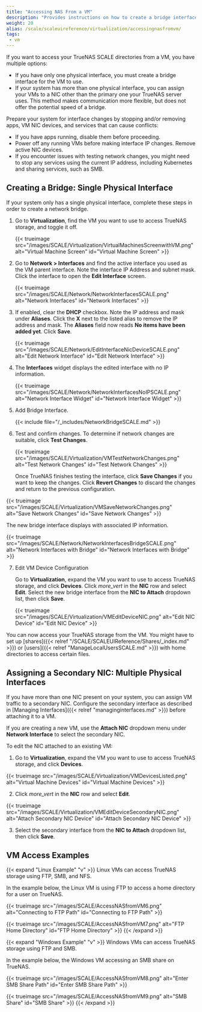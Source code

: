 ```yaml
---
title: "Accessing NAS From a VM"
description: "Provides instructions on how to create a bridge interface for the VM and provides Linux and Windows examples."
weight: 20
alias: /scale/scaleuireference/virtualization/accessingnasfromvm/
tags:
 - vm
---
```


If you want to access your TrueNAS SCALE directories from a VM, you have multiple options:

* If you have only one physical interface, you must create a bridge interface for the VM to use.
* If your system has more than one physical interface, you can assign your VMs to a NIC other than the primary one your TrueNAS server uses.
  This method makes communication more flexible, but does not offer the potential speed of a bridge.


Prepare your system for interface changes by stopping and/or removing apps, VM NIC devices, and services that can cause conflicts:

* If you have apps running, disable them before proceeding.
* Power off any running VMs before making interface IP changes. Remove active NIC devices.
* If you encounter issues with testing network changes, you might need to stop any services using the current IP address, including Kubernetes and sharing services, such as SMB.
<!-- Fuller procedure to be added below in a separate PR (PD-1018): click **Devices** and remove the attached NIC before proceeding. After creating the bridge, [recreate NIC device(s)]({{< relref "AddManageVMDevicesSCALE.md" >}}) to attach the bridge. -->

## Creating a Bridge: Single Physical Interface

If your system only has a single physical interface, complete these steps in order to create a network bridge.

1. Go to **Virtualization**, find the VM you want to use to access TrueNAS storage, and toggle it off.

   {{< trueimage src="/images/SCALE/Virtualization/VirtualMachinesScreenwithVM.png" alt="Virtual Machine Screen" id="Virtual Machine Screen" >}}

2. Go to **Network > Interfaces** and find the active interface you used as the VM parent interface.
   Note the interface IP Address and subnet mask.
   Click the interface to open the **Edit Interface** screen.

   {{< trueimage src="/images/SCALE/Network/NetworkInterfacesSCALE.png" alt="Network Interfaces" id="Network Interfaces" >}}

3. If enabled, clear the **DHCP** checkbox.
   Note the IP address and mask under **Aliases**.
   Click the **X** next to the listed alias to remove the IP address and mask.
   The **Aliases** field now reads **No items have been added yet**.
   Click **Save**.

   {{< trueimage src="/images/SCALE/Network/EditInterfaceNicDeviceSCALE.png" alt="Edit Network Interface" id="Edit Network Interface" >}}

4. The **Interfaces** widget displays the edited interface with no IP information.

   {{< trueimage src="/images/SCALE/Network/NetworkInterfacesNoIPSCALE.png" alt="Network Interface Widget" id="Network Interface Widget" >}}

5. Add Bridge Interface.

   {{< include file="/_includes/NetworkBridgeSCALE.md" >}}

6. Test and confirm changes.
   To determine if network changes are suitable, click **Test Changes**.

   {{< trueimage src="/images/SCALE/Virtualization/VMTestNetworkChanges.png" alt="Test Network Changes" id="Test Network Changes" >}}

   Once TrueNAS finishes testing the interface, click **Save Changes** if you want to keep the changes.
   Click **Revert Changes** to discard the changes and return to the previous configuration.

<!-- Troubleshooting network testing here -->

   {{< trueimage src="/images/SCALE/Virtualization/VMSaveNetworkChanges.png" alt="Save Network Changes" id="Save Network Changes" >}}

   The new bridge interface displays with associated IP information.

   {{< trueimage src="/images/SCALE/Network/NetworkInterfacesBridgeSCALE.png" alt="Network Interfaces with Bridge" id="Network Interfaces with Bridge" >}}

7. Edit VM Device Configuration

   Go to **Virtualization**, expand the VM you want to use to access TrueNAS storage, and click **Devices**.
   Click <i class="material-icons" aria-hidden="true" title="System Update">more_vert</i> in the **NIC** row and select **Edit**.
   Select the new bridge interface from the **NIC to Attach** dropdown list, then click **Save**.

   {{< trueimage src="/images/SCALE/Virtualization/VMEditDeviceNIC.png" alt="Edit NIC Device" id="Edit NIC Device" >}}

You can now access your TrueNAS storage from the VM.
You might have to set up [shares]({{< relref "/SCALE/SCALEUIReference/Shares/_index.md" >}}) or [users]({{< relref "ManageLocalUsersSCALE.md" >}}) with home directories to access certain files.

## Assigning a Secondary NIC: Multiple Physical Interfaces

If you have more than one NIC present on your system, you can assign VM traffic to a secondary NIC.
Configure the secondary interface as described in [Managing Interfaces]({{< relref "managinginterfaces.md" >}}) before attaching it to a VM.

If you are creating a new VM, use the **Attach NIC** dropdown menu under **Network Interface** to select the secondary NIC.

To edit the NIC attached to an existing VM:

1. Go to **Virtualization**, expand the VM you want to use to access TrueNAS storage, and click **Devices**.

{{< trueimage src="/images/SCALE/Virtualization/VMDevicesListed.png" alt="Virtual Machine Devices" id="Virtual Machine Devices" >}}

2. Click <i class="material-icons" aria-hidden="true" title="System Update">more_vert</i> in the **NIC** row and select **Edit**.

{{< trueimage src="/images/SCALE/Virtualization/VMEditDeviceSecondaryNIC.png" alt="Attach Secondary NIC Device" id="Attach Secondary NIC Device" >}}

3. Select the secondary interface from the **NIC to Attach** dropdown list, then click **Save**.

## VM Access Examples

{{< expand "Linux Example" "v" >}}
Linux VMs can access TrueNAS storage using FTP, SMB, and NFS.

In the example below, the Linux VM is using FTP to access a home directory for a user on TrueNAS.

{{< trueimage src="/images/SCALE/AccessNASfromVM6.png" alt="Connecting to FTP Path" id="Connecting to FTP Path" >}}

{{< trueimage src="/images/SCALE/AccessNASfromVM7.png" alt="FTP Home Directory" id="FTP Home Directory" >}}
{{< /expand >}}

{{< expand "Windows Example" "v" >}}
Windows VMs can access TrueNAS storage using FTP and SMB.

In the example below, the Windows VM accessing an SMB share on TrueNAS.

{{< trueimage src="/images/SCALE/AccessNASfromVM8.png" alt="Enter SMB Share Path" id="Enter SMB Share Path" >}}

{{< trueimage src="/images/SCALE/AccessNASfromVM9.png" alt="SMB Share" id="SMB Share" >}}
{{< /expand >}}
